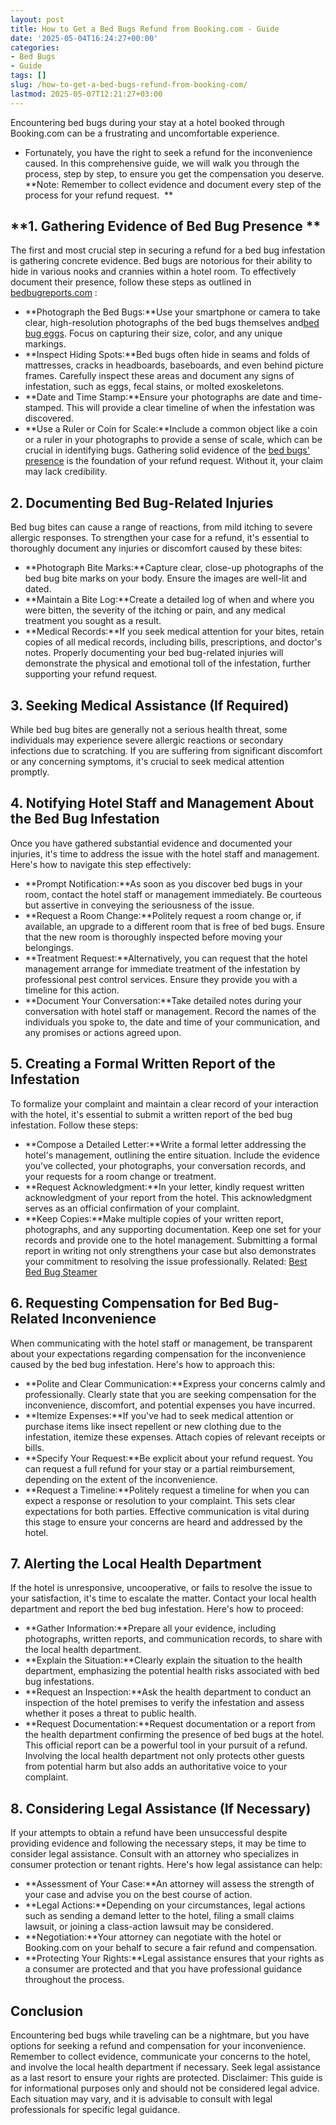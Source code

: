 ```yaml
---
layout: post
title: How to Get a Bed Bugs Refund from Booking.com - Guide
date: '2025-05-04T16:24:27+00:00'
categories:
- Bed Bugs
- Guide
tags: []
slug: /how-to-get-a-bed-bugs-refund-from-booking-com/
lastmod: 2025-05-07T12:21:27+03:00
---
```


Encountering bed bugs during your stay at a hotel booked through Booking.com can be a frustrating and uncomfortable experience.
- Fortunately, you have the right to seek a refund for the inconvenience caused.
In this comprehensive guide, we will walk you through the process, step by step, to ensure you get the compensation you deserve.
**Note: Remember to collect evidence and document every step of the process for your refund request.  **
## **1. Gathering Evidence of Bed Bug Presence **
The first and most crucial step in securing a refund for a bed bug infestation is gathering concrete evidence. Bed bugs are notorious for their ability to hide in various nooks and crannies within a hotel room.
To effectively document their presence, follow these steps as outlined in
[bedbugreports.com](https://bedbugreports.com/)
:
- **Photograph the Bed Bugs:**Use your smartphone or camera to take clear, high-resolution photographs of the bed bugs themselves and[bed bug eggs](https://pestpolicy.com/how-to-kill-bed-bug-eggs/). Focus on capturing their size, color, and any unique markings.
- **Inspect Hiding Spots:**Bed bugs often hide in seams and folds of mattresses, cracks in headboards, baseboards, and even behind picture frames. Carefully inspect these areas and document any signs of infestation, such as eggs, fecal stains, or molted exoskeletons.
- **Date and Time Stamp:**Ensure your photographs are date and time-stamped. This will provide a clear timeline of when the infestation was discovered.
- **Use a Ruler or Coin for Scale:**Include a common object like a coin or a ruler in your photographs to provide a sense of scale, which can be crucial in identifying bugs.
Gathering solid evidence of the
[bed bugs' presence](https://pestpolicy.com/how-to-find-bed-bugs/)
is the foundation of your refund request. Without it, your claim may lack credibility.
## **2. Documenting Bed Bug-Related Injuries**
Bed bug bites can cause a range of reactions, from mild itching to severe allergic responses. To strengthen your case for a refund, it's essential to thoroughly document any injuries or discomfort caused by these bites:
- **Photograph Bite Marks:**Capture clear, close-up photographs of the bed bug bite marks on your body. Ensure the images are well-lit and dated.
- **Maintain a Bite Log:**Create a detailed log of when and where you were bitten, the severity of the itching or pain, and any medical treatment you sought as a result.
- **Medical Records:**If you seek medical attention for your bites, retain copies of all medical records, including bills, prescriptions, and doctor's notes.
Properly documenting your bed bug-related injuries will demonstrate the physical and emotional toll of the infestation, further supporting your refund request.
## **3. Seeking Medical Assistance (If Required)**
While bed bug bites are generally not a serious health threat, some individuals may experience severe allergic reactions or secondary infections due to scratching.
If you are suffering from significant discomfort or any concerning symptoms, it's crucial to seek medical attention promptly.
## **4. Notifying Hotel Staff and Management About the Bed Bug Infestation**
Once you have gathered substantial evidence and documented your injuries, it's time to address the issue with the hotel staff and management. Here's how to navigate this step effectively:
- **Prompt Notification:**As soon as you discover bed bugs in your room, contact the hotel staff or management immediately. Be courteous but assertive in conveying the seriousness of the issue.
- **Request a Room Change:**Politely request a room change or, if available, an upgrade to a different room that is free of bed bugs. Ensure that the new room is thoroughly inspected before moving your belongings.
- **Treatment Request:**Alternatively, you can request that the hotel management arrange for immediate treatment of the infestation by professional pest control services. Ensure they provide you with a timeline for this action.
- **Document Your Conversation:**Take detailed notes during your conversation with hotel staff or management. Record the names of the individuals you spoke to, the date and time of your communication, and any promises or actions agreed upon.
## **5. Creating a Formal Written Report of the Infestation**
To formalize your complaint and maintain a clear record of your interaction with the hotel, it's essential to submit a written report of the bed bug infestation. Follow these steps:
- **Compose a Detailed Letter:**Write a formal letter addressing the hotel's management, outlining the entire situation. Include the evidence you've collected, your photographs, your conversation records, and your requests for a room change or treatment.
- **Request Acknowledgment:**In your letter, kindly request written acknowledgment of your report from the hotel. This acknowledgment serves as an official confirmation of your complaint.
- **Keep Copies:**Make multiple copies of your written report, photographs, and any supporting documentation. Keep one set for your records and provide one to the hotel management.
Submitting a formal report in writing not only strengthens your case but also demonstrates your commitment to resolving the issue professionally.
Related:
[Best Bed Bug Steamer](https://pestpolicy.com/best-bed-bug-steamer/)
## **6. Requesting Compensation for Bed Bug-Related Inconvenience**
When communicating with the hotel staff or management, be transparent about your expectations regarding compensation for the inconvenience caused by the bed bug infestation. Here's how to approach this:
- **Polite and Clear Communication:**Express your concerns calmly and professionally. Clearly state that you are seeking compensation for the inconvenience, discomfort, and potential expenses you have incurred.
- **Itemize Expenses:**If you've had to seek medical attention or purchase items like insect repellent or new clothing due to the infestation, itemize these expenses. Attach copies of relevant receipts or bills.
- **Specify Your Request:**Be explicit about your refund request. You can request a full refund for your stay or a partial reimbursement, depending on the extent of the inconvenience.
- **Request a Timeline:**Politely request a timeline for when you can expect a response or resolution to your complaint. This sets clear expectations for both parties.
Effective communication is vital during this stage to ensure your concerns are heard and addressed by the hotel.
## **7. Alerting the Local Health Department**
If the hotel is unresponsive, uncooperative, or fails to resolve the issue to your satisfaction, it's time to escalate the matter. Contact your local health department and report the bed bug infestation. Here's how to proceed:
- **Gather Information:**Prepare all your evidence, including photographs, written reports, and communication records, to share with the local health department.
- **Explain the Situation:**Clearly explain the situation to the health department, emphasizing the potential health risks associated with bed bug infestations.
- **Request an Inspection:**Ask the health department to conduct an inspection of the hotel premises to verify the infestation and assess whether it poses a threat to public health.
- **Request Documentation:**Request documentation or a report from the health department confirming the presence of bed bugs at the hotel. This official report can be a powerful tool in your pursuit of a refund.
Involving the local health department not only protects other guests from potential harm but also adds an authoritative voice to your complaint.
## **8. Considering Legal Assistance (If Necessary)**
If your attempts to obtain a refund have been unsuccessful despite providing evidence and following the necessary steps, it may be time to consider legal assistance.
Consult with an attorney who specializes in consumer protection or tenant rights. Here's how legal assistance can help:
- **Assessment of Your Case:**An attorney will assess the strength of your case and advise you on the best course of action.
- **Legal Actions:**Depending on your circumstances, legal actions such as sending a demand letter to the hotel, filing a small claims lawsuit, or joining a class-action lawsuit may be considered.
- **Negotiation:**Your attorney can negotiate with the hotel or Booking.com on your behalf to secure a fair refund and compensation.
- **Protecting Your Rights:**Legal assistance ensures that your rights as a consumer are protected and that you have professional guidance throughout the process.
## Conclusion
Encountering bed bugs while traveling can be a nightmare, but you have options for seeking a refund and compensation for your inconvenience.
Remember to collect evidence, communicate your concerns to the hotel, and involve the local health department if necessary. Seek legal assistance as a last resort to ensure your rights are protected.
Disclaimer: This guide is for informational purposes only and should not be considered legal advice. Each situation may vary, and it is advisable to consult with legal professionals for specific legal guidance.
